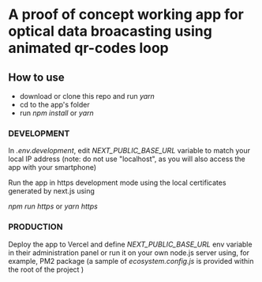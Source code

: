 # A proof of concept working app for optical data broacasting using animated qr-codes loop



## How to use

- download or clone this repo and run _yarn_  
- cd to the app's folder
- run *npm install* or *yarn*

### DEVELOPMENT  ###

In *.env.development*, edit *NEXT_PUBLIC_BASE_URL* variable to match your local IP address 
(note: do not use "localhost", as you will also access the app with your smartphone)

Run the app in https development mode using the local certificates generated by next.js using

*npm run https* or *yarn https*


### PRODUCTION  ###

Deploy the app to Vercel and define *NEXT_PUBLIC_BASE_URL* env variable in their administration panel 
or run it on your own node.js server using, for example, PM2 package (a sample of  *ecosystem.config.js* is provided within the root of the project )

